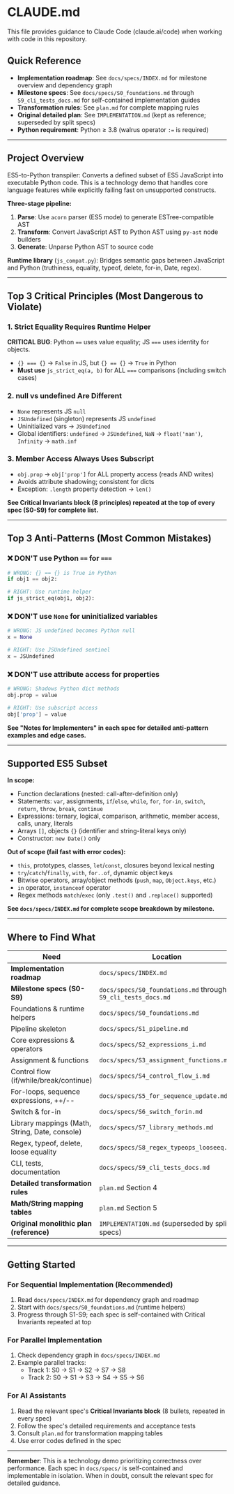 # CLAUDE.md

This file provides guidance to Claude Code (claude.ai/code) when working with code in this repository.

## Quick Reference

- **Implementation roadmap**: See `docs/specs/INDEX.md` for milestone overview and dependency graph
- **Milestone specs**: See `docs/specs/S0_foundations.md` through `S9_cli_tests_docs.md` for self-contained implementation guides
- **Transformation rules**: See `plan.md` for complete mapping rules
- **Original detailed plan**: See `IMPLEMENTATION.md` (kept as reference; superseded by split specs)
- **Python requirement**: Python ≥ 3.8 (walrus operator `:=` is required)

---

## Project Overview

ES5-to-Python transpiler: Converts a defined subset of ES5 JavaScript into executable Python code. This is a technology demo that handles core language features while explicitly failing fast on unsupported constructs.

**Three-stage pipeline:**
1. **Parse**: Use `acorn` parser (ES5 mode) to generate ESTree-compatible AST
2. **Transform**: Convert JavaScript AST to Python AST using `py-ast` node builders
3. **Generate**: Unparse Python AST to source code

**Runtime library** (`js_compat.py`): Bridges semantic gaps between JavaScript and Python (truthiness, equality, typeof, delete, for-in, Date, regex).

---

## Top 3 Critical Principles (Most Dangerous to Violate)

### 1. Strict Equality Requires Runtime Helper
**CRITICAL BUG**: Python `==` uses value equality; JS `===` uses identity for objects.
- `{} === {}` → `False` in JS, but `{} == {}` → `True` in Python
- **Must use** `js_strict_eq(a, b)` for ALL `===` comparisons (including switch cases)

### 2. null vs undefined Are Different
- `None` represents JS `null`
- `JSUndefined` (singleton) represents JS `undefined`
- Uninitialized vars → `JSUndefined`
- Global identifiers: `undefined` → `JSUndefined`, `NaN` → `float('nan')`, `Infinity` → `math.inf`

### 3. Member Access Always Uses Subscript
- `obj.prop` → `obj['prop']` for ALL property access (reads AND writes)
- Avoids attribute shadowing; consistent for dicts
- Exception: `.length` property detection → `len()`

**See Critical Invariants block (8 principles) repeated at the top of every spec (S0-S9) for complete list.**

---

## Top 3 Anti-Patterns (Most Common Mistakes)

### ❌ DON'T use Python `==` for `===`
```python
# WRONG: {} == {} is True in Python
if obj1 == obj2:

# RIGHT: Use runtime helper
if js_strict_eq(obj1, obj2):
```

### ❌ DON'T use `None` for uninitialized variables
```python
# WRONG: JS undefined becomes Python null
x = None

# RIGHT: Use JSUndefined sentinel
x = JSUndefined
```

### ❌ DON'T use attribute access for properties
```python
# WRONG: Shadows Python dict methods
obj.prop = value

# RIGHT: Use subscript access
obj['prop'] = value
```

**See "Notes for Implementers" in each spec for detailed anti-pattern examples and edge cases.**

---

## Supported ES5 Subset

**In scope:**
- Function declarations (nested: call-after-definition only)
- Statements: `var`, assignments, `if`/`else`, `while`, `for`, `for-in`, `switch`, `return`, `throw`, `break`, `continue`
- Expressions: ternary, logical, comparison, arithmetic, member access, calls, unary, literals
- Arrays `[]`, objects `{}` (identifier and string-literal keys only)
- Constructor: `new Date()` only

**Out of scope (fail fast with error codes):**
- `this`, prototypes, classes, `let`/`const`, closures beyond lexical nesting
- `try`/`catch`/`finally`, `with`, `for..of`, dynamic object keys
- Bitwise operators, array/object methods (`push`, `map`, `Object.keys`, etc.)
- `in` operator, `instanceof` operator
- Regex methods `match`/`exec` (only `.test()` and `.replace()` supported)

**See `docs/specs/INDEX.md` for complete scope breakdown by milestone.**

---

## Where to Find What

| Need | Location |
|------|----------|
| **Implementation roadmap** | `docs/specs/INDEX.md` |
| **Milestone specs (S0-S9)** | `docs/specs/S0_foundations.md` through `S9_cli_tests_docs.md` |
| Foundations & runtime helpers | `docs/specs/S0_foundations.md` |
| Pipeline skeleton | `docs/specs/S1_pipeline.md` |
| Core expressions & operators | `docs/specs/S2_expressions_i.md` |
| Assignment & functions | `docs/specs/S3_assignment_functions.md` |
| Control flow (if/while/break/continue) | `docs/specs/S4_control_flow_i.md` |
| For-loops, sequence expressions, ++/-- | `docs/specs/S5_for_sequence_update.md` |
| Switch & for-in | `docs/specs/S6_switch_forin.md` |
| Library mappings (Math, String, Date, console) | `docs/specs/S7_library_methods.md` |
| Regex, typeof, delete, loose equality | `docs/specs/S8_regex_typeops_looseeq.md` |
| CLI, tests, documentation | `docs/specs/S9_cli_tests_docs.md` |
| **Detailed transformation rules** | `plan.md` Section 4 |
| **Math/String mapping tables** | `plan.md` Section 5 |
| **Original monolithic plan (reference)** | `IMPLEMENTATION.md` (superseded by split specs) |

---

## Getting Started

### For Sequential Implementation (Recommended)
1. Read `docs/specs/INDEX.md` for dependency graph and roadmap
2. Start with `docs/specs/S0_foundations.md` (runtime helpers)
3. Progress through S1-S9; each spec is self-contained with Critical Invariants repeated at top

### For Parallel Implementation
1. Check dependency graph in `docs/specs/INDEX.md`
2. Example parallel tracks:
   - Track 1: S0 → S1 → S2 → S7 → S8
   - Track 2: S0 → S1 → S3 → S4 → S5 → S6

### For AI Assistants
1. Read the relevant spec's **Critical Invariants block** (8 bullets, repeated in every spec)
2. Follow the spec's detailed requirements and acceptance tests
3. Consult `plan.md` for transformation mapping tables
4. Use error codes defined in the spec

---

**Remember**: This is a technology demo prioritizing correctness over performance. Each spec in `docs/specs/` is self-contained and implementable in isolation. When in doubt, consult the relevant spec for detailed guidance.
